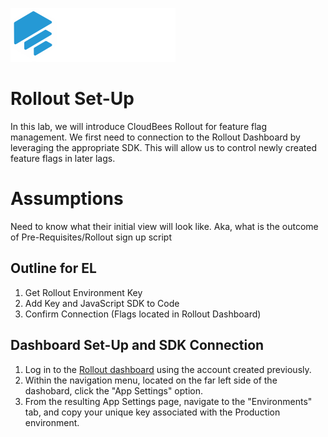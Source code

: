 ![Rollout.io](img/rollout/rollout-logo.svg)
# Rollout Set-Up

In this lab, we will introduce CloudBees Rollout for feature flag management. We first need to connection to the Rollout Dashboard by leveraging the appropriate SDK. This will allow us to control newly created feature flags in later lags.

# Assumptions
Need to know what their initial view will look like. Aka, what is the outcome of Pre-Requisites/Rollout sign up script

## Outline for EL
1. Get Rollout Environment Key
2. Add Key and JavaScript SDK to Code
3. Confirm Connection (Flags located in Rollout Dashboard) 

## Dashboard Set-Up and SDK Connection
1. Log in to the [Rollout dashboard](https://app.rollout.io/login) using the account created previously.
2. Within the navigation menu, located on the far left side of the dashobard, click the "App Settings" option.
3. From the resulting App Settings page, navigate to the "Environments" tab, and copy your unique key associated with the Production environment.

